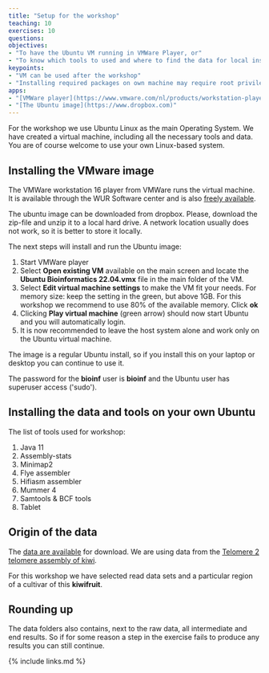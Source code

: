 ```yaml
---
title: "Setup for the workshop"
teaching: 10
exercises: 10
questions: 
objectives:
- "To have the Ubuntu VM running in VMWare Player, or"
- "To know which tools to used and where to find the data for local installation"
keypoints:
- "VM can be used after the workshop"
- "Installing required packages on own machine may require root privileges."
apps:
- "[VMWare player](https://www.vmware.com/nl/products/workstation-player.html)"
- "[The Ubuntu image](https://www.dropbox.com)"
---
```


For the workshop we use Ubuntu Linux as the main Operating System. We have created a virtual machine, including all the necessary tools and data. You are of course welcome to use your own Linux-based system.

## Installing the VMware image

The VMWare workstation 16 player from VMWare runs the virtual machine. It is available through the WUR Software center and is also [freely available](https://www.vmware.com/nl/products/workstation-player.html). 

The ubuntu image can be downloaded from dropbox. Please, download the zip-file and unzip it to a local hard drive. A network location usually does not work, so it is better to store it locally.

The next steps will install and run the Ubuntu image:

1. Start VMWare player
2. Select **Open existing VM** available on the main screen and locate the **Ubuntu Bioinformatics 22.04.vmx** file in the main folder of the VM.
3. Select **Edit virtual machine settings** to make the VM fit your needs. For memory size: keep the setting in the green, but above 1GB. For this workshop we recommend to use 80% of the available memory. Click **ok**
4. Clicking **Play virtual machine** (green arrow) should now start Ubuntu and you will automatically login.
5. It is now recommended to leave the host system alone and work only on the Ubuntu virtual machine.

The image is a regular Ubuntu install, so if you install this on your laptop or desktop you can continue to use it.

The password for the **bioinf** user is **bioinf** and the Ubuntu user has superuser access ('sudo').  

## Installing the data and tools on your own Ubuntu

The list of tools used for workshop:

1. Java 11
2. Assembly-stats
3. Minimap2
4. Flye assembler
5. Hifiasm assembler 
6. Mummer 4
7. Samtools & BCF tools
8. Tablet

## Origin of the data

The [data are available](https://dropbox.com) for download. We are using data from the [Telomere 2 telomere assembly of kiwi](https://academic.oup.com/hr/article/10/2/uhac264/6865344).

For this workshop we have selected read data sets and a particular region of a cultivar of this **kiwifruit**. 

## Rounding up

The data folders also contains, next to the raw data, all intermediate and end results. So if for some reason a step in the exercise fails to produce any results you can still continue.

{% include links.md %}
